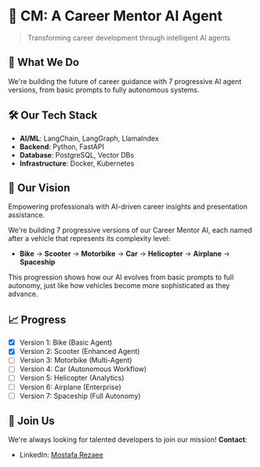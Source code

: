 # 🚀 CM: A Career Mentor AI Agent

> Transforming career development through intelligent AI agents

## 🌟 What We Do
We're building the future of career guidance with 7 progressive AI agent versions, from basic prompts to fully autonomous systems.

## 🛠️ Our Tech Stack
- **AI/ML**: LangChain, LangGraph, LlamaIndex
- **Backend**: Python, FastAPI
- **Database**: PostgreSQL, Vector DBs
- **Infrastructure**: Docker, Kubernetes

## 🎯 Our Vision
Empowering professionals with AI-driven career insights and presentation assistance.

We're building 7 progressive versions of our Career Mentor AI, each named after a vehicle that represents its complexity level:

- **Bike** → **Scooter** → **Motorbike** → **Car** → **Helicopter** → **Airplane** → **Spaceship**

This progression shows how our AI evolves from basic prompts to full autonomy, just like how vehicles become more sophisticated as they advance.

## 📈 Progress
- [x] Version 1: Bike (Basic Agent)
- [x] Version 2: Scooter (Enhanced Agent)
- [ ] Version 3: Motorbike (Multi-Agent)
- [ ] Version 4: Car (Autonomous Workflow)
- [ ] Version 5: Helicopter (Analytics)
- [ ] Version 6: Airplane (Enterprise)
- [ ] Version 7: Spaceship (Full Autonomy)

## 🤝 Join Us
We're always looking for talented developers to join our mission!
**Contact**: 
- LinkedIn: [Mostafa Rezaee](https://www.linkedin.com/in/mostafa-rezaee/)
